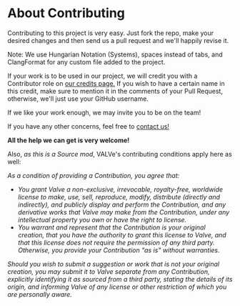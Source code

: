 # About Contributing
Contributing to this project is very easy. Just fork the repo, make your desired changes
and then send us a pull request and we'll happily revise it.

Note: We use Hungarian Notation (Systems), spaces instead of tabs, and ClangFormat for any custom file added to the project.

If your work is to be used in our project, we will credit you with a Contributor role on [our credits page.](http://momentum-mod.org/about) If you wish to have a certain name in this credit, make sure to mention it in the comments of your Pull Request, otherwise, we'll just use your GitHub username.

If we like your work enough, we may invite you to be on the team!

If you have any other concerns, feel free to [contact us!](http://momentum-mod.org/contact)

**All the help we can get is very welcome!**


Also, *as this is a Source mod*, VALVe's contributing conditions apply here as well:


*As a condition of providing a Contribution, you agree that:* 
- *You grant Valve a non-exclusive, irrevocable, royalty-free, worldwide license
to make, use, sell, reproduce, modify, distribute (directly and indirectly),
and publicly display and perform the Contribution, and any derivative works
that Valve may make from the Contribution, under any intellectual property you
own or have the right to license.* 
- *You warrant and represent that the Contribution is your original creation,
that you have the authority to grant this license to Valve, and that this
license does not require the permission of any third party.  Otherwise, you
provide your Contribution "as is" without warranties.*

*Should you wish to submit a suggestion or work that is not your original
creation, you may submit it to Valve separate from any Contribution,
explicitly identifying it as sourced from a third party, stating the details
of its origin, and informing Valve of any license or other restriction of
which you are personally aware.*